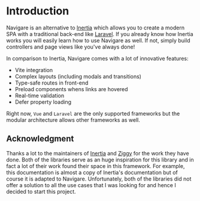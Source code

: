 # Introduction

Navigare is an alternative to [Inertia](https://inertiajs.com/) which allows you to create a modern SPA with a traditional back-end like [Laravel](https://laravel.com/). If you already know how Inertia works you will easily learn how to use Navigare as well. If not, simply build controllers and page views like you've always done!

In comparison to Inertia, Navigare comes with a lot of innovative features:

- Vite integration
- Complex layouts (including modals and transitions)
- Type-safe routes in front-end
- Preload components whens links are hovered
- Real-time validation
- Defer property loading

Right now, `Vue` and `Laravel` are the only supported frameworks but the modular architecture allows other frameworks as well.

## Acknowledgment

Thanks a lot to the maintainers of [Inertia](https://inertiajs.com/) and [Ziggy](https://github.com/tighten/ziggy) for the work they have done. Both of the libraries serve as an huge inspiration for this library and in fact a lot of their work found their space in this framework. For example, this documentation is almost a copy of Inertia's documentation but of course it is adapted to Navigare. Unfortunately, both of the libraries did not offer a solution to all the use cases that I was looking for and hence I decided to start this project.
